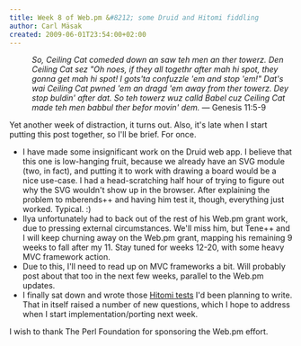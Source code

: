 ```yaml
---
title: Week 8 of Web.pm &#8212; some Druid and Hitomi fiddling
author: Carl Mäsak
created: 2009-06-01T23:54:00+02:00
---
```

<dl>
<dd> <i>So, Ceiling Cat comeded down an saw teh men an ther towerz. Den Ceiling Cat sez "Oh noes, if they all togethr after mah hi spot, they gonna get mah hi spot! I gots'ta confuzzle 'em and stop 'em!" Dat's wai Ceiling Cat pwned 'em an dragd 'em away from ther towerz. Dey stop buldin' after dat. So teh towerz wuz calld Babel cuz Ceiling Cat made teh men babbul ther befor movin' dem.</i> &#8212; Genesis 11:5-9</dd>
</dl>

Yet another week of distraction, it turns out. Also, it's late when I start putting this post together, so I'll be brief. For once.

- I have made some insignificant work on the Druid web app. I believe that this one is low-hanging fruit, because we already have an SVG module (two, in fact), and putting it to work with drawing a board would be a nice use-case. I had a head-scratching half hour of trying to figure out why the SVG wouldn't show up in the browser. After explaining the problem to mberends++ and having him test it, though, everything just worked. Typical. :)
- Ilya unfortunately had to back out of the rest of his Web.pm grant work, due to pressing external circumstances. We'll miss him, but Tene++ and I will keep churning away on the Web.pm grant, mapping his remaining 9 weeks to fall after my 11. Stay tuned for weeks 12-20, with some heavy MVC framework action.
- Due to this, I'll need to read up on MVC frameworks a bit. Will probably post about that too in the next few weeks, parallel to the Web.pm updates.
- I finally sat down and wrote those [Hitomi tests](http://github.com/masak/web/commit/6918b4ee73ac2ca57302cadedf88c541ef56ec3a) I'd been planning to write. That in itself raised a number of new questions, which I hope to address when I start implementation/porting next week.

I wish to thank The Perl Foundation for sponsoring the Web.pm effort.


